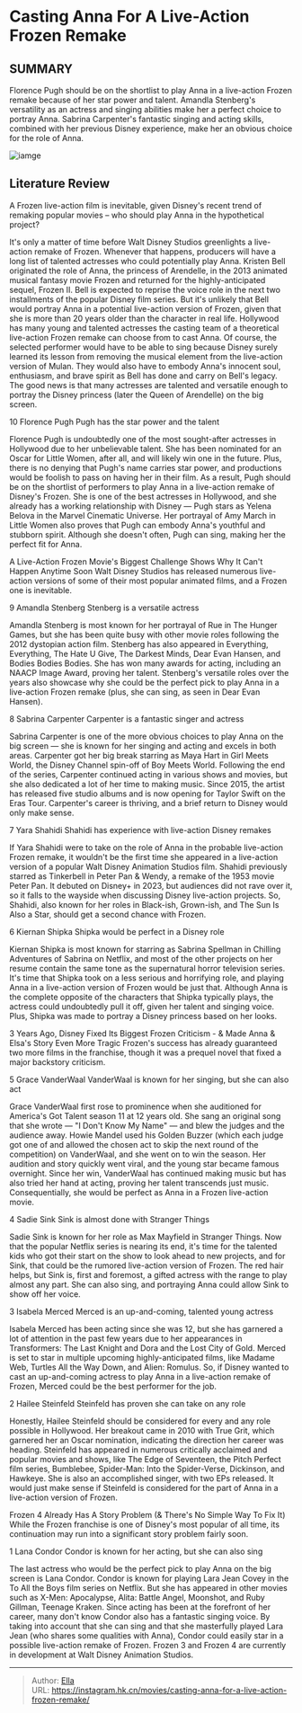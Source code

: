# Casting Anna For A Live-Action Frozen Remake


## SUMMARY 


 Florence Pugh should be on the shortlist to play Anna in a live-action Frozen remake because of her star power and talent. 
 Amandla Stenberg&#39;s versatility as an actress and singing abilities make her a perfect choice to portray Anna. 
 Sabrina Carpenter&#39;s fantastic singing and acting skills, combined with her previous Disney experience, make her an obvious choice for the role of Anna. 

![iamge](https://static1.srcdn.com/wordpress/wp-content/uploads/2024/01/frozen-live-action-anna-casting.jpg)

## Literature Review

A Frozen live-action film is inevitable, given Disney&#39;s recent trend of remaking popular movies – who should play Anna in the hypothetical project?




It&#39;s only a matter of time before Walt Disney Studios greenlights a live-action remake of Frozen. Whenever that happens, producers will have a long list of talented actresses who could potentially play Anna. Kristen Bell originated the role of Anna, the princess of Arendelle, in the 2013 animated musical fantasy movie Frozen and returned for the highly-anticipated sequel, Frozen II. Bell is expected to reprise the voice role in the next two installments of the popular Disney film series. But it&#39;s unlikely that Bell would portray Anna in a potential live-action version of Frozen, given that she is more than 20 years older than the character in real life.
Hollywood has many young and talented actresses the casting team of a theoretical live-action Frozen remake can choose from to cast Anna. Of course, the selected performer would have to be able to sing because Disney surely learned its lesson from removing the musical element from the live-action version of Mulan. They would also have to embody Anna&#39;s innocent soul, enthusiasm, and brave spirit as Bell has done and carry on Bell&#39;s legacy. The good news is that many actresses are talented and versatile enough to portray the Disney princess (later the Queen of Arendelle) on the big screen.









 








 10  Florence Pugh 
Pugh has the star power and the talent


 







Florence Pugh is undoubtedly one of the most sought-after actresses in Hollywood due to her unbelievable talent. She has been nominated for an Oscar for Little Women, after all, and will likely win one in the future. Plus, there is no denying that Pugh&#39;s name carries star power, and productions would be foolish to pass on having her in their film. As a result, Pugh should be on the shortlist of performers to play Anna in a live-action remake of Disney&#39;s Frozen.
She is one of the best actresses in Hollywood, and she already has a working relationship with Disney — Pugh stars as Yelena Belova in the Marvel Cinematic Universe. Her portrayal of Amy March in Little Women also proves that Pugh can embody Anna&#39;s youthful and stubborn spirit. Although she doesn&#39;t often, Pugh can sing, making her the perfect fit for Anna.
            
 
 A Live-Action Frozen Movie&#39;s Biggest Challenge Shows Why It Can&#39;t Happen Anytime Soon 
Walt Disney Studios has released numerous live-action versions of some of their most popular animated films, and a Frozen one is inevitable.








 9  Amandla Stenberg 
Stenberg is a versatile actress


 







Amandla Stenberg is most known for her portrayal of Rue in The Hunger Games, but she has been quite busy with other movie roles following the 2012 dystopian action film. Stenberg has also appeared in Everything, Everything, The Hate U Give, The Darkest Minds, Dear Evan Hansen, and Bodies Bodies Bodies. She has won many awards for acting, including an NAACP Image Award, proving her talent. Stenberg&#39;s versatile roles over the years also showcase why she could be the perfect pick to play Anna in a live-action Frozen remake (plus, she can sing, as seen in Dear Evan Hansen).





 8  Sabrina Carpenter 
Carpenter is a fantastic singer and actress
        

Sabrina Carpenter is one of the more obvious choices to play Anna on the big screen — she is known for her singing and acting and excels in both areas. Carpenter got her big break starring as Maya Hart in Girl Meets World, the Disney Channel spin-off of Boy Meets World. Following the end of the series, Carpenter continued acting in various shows and movies, but she also dedicated a lot of her time to making music. Since 2015, the artist has released five studio albums and is now opening for Taylor Swift on the Eras Tour. Carpenter&#39;s career is thriving, and a brief return to Disney would only make sense.





 7  Yara Shahidi 
Shahidi has experience with live-action Disney remakes
        

If Yara Shahidi were to take on the role of Anna in the probable live-action Frozen remake, it wouldn&#39;t be the first time she appeared in a live-action version of a popular Walt Disney Animation Studios film. Shahidi previously starred as Tinkerbell in Peter Pan &amp; Wendy, a remake of the 1953 movie Peter Pan. It debuted on Disney&#43; in 2023, but audiences did not rave over it, so it falls to the wayside when discussing Disney live-action projects. So, Shahidi, also known for her roles in Black-ish, Grown-ish, and The Sun Is Also a Star, should get a second chance with Frozen.





 6  Kiernan Shipka 
Shipka would be perfect in a Disney role
        

Kiernan Shipka is most known for starring as Sabrina Spellman in Chilling Adventures of Sabrina on Netflix, and most of the other projects on her resume contain the same tone as the supernatural horror television series. It&#39;s time that Shipka took on a less serious and horrifying role, and playing Anna in a live-action version of Frozen would be just that. Although Anna is the complete opposite of the characters that Shipka typically plays, the actress could undoubtedly pull it off, given her talent and singing voice. Plus, Shipka was made to portray a Disney princess based on her looks.
            
 
 3 Years Ago, Disney Fixed Its Biggest Frozen Criticism - &amp; Made Anna &amp; Elsa&#39;s Story Even More Tragic 
Frozen&#39;s success has already guaranteed two more films in the franchise, though it was a prequel novel that fixed a major backstory criticism.








 5  Grace VanderWaal 
VanderWaal is known for her singing, but she can also act
        

Grace VanderWaal first rose to prominence when she auditioned for America&#39;s Got Talent season 11 at 12 years old. She sang an original song that she wrote — &#34;I Don&#39;t Know My Name&#34; — and blew the judges and the audience away. Howie Mandel used his Golden Buzzer (which each judge got one of and allowed the chosen act to skip the next round of the competition) on VanderWaal, and she went on to win the season.
Her audition and story quickly went viral, and the young star became famous overnight. Since her win, VanderWaal has continued making music but has also tried her hand at acting, proving her talent transcends just music. Consequentially, she would be perfect as Anna in a Frozen live-action movie.





 4  Sadie Sink 
Sink is almost done with Stranger Things
        

Sadie Sink is known for her role as Max Mayfield in Stranger Things. Now that the popular Netflix series is nearing its end, it&#39;s time for the talented kids who got their start on the show to look ahead to new projects, and for Sink, that could be the rumored live-action version of Frozen. The red hair helps, but Sink is, first and foremost, a gifted actress with the range to play almost any part. She can also sing, and portraying Anna could allow Sink to show off her voice.
























 3  Isabela Merced 
Merced is an up-and-coming, talented young actress
        

Isabela Merced has been acting since she was 12, but she has garnered a lot of attention in the past few years due to her appearances in Transformers: The Last Knight and Dora and the Lost City of Gold. Merced is set to star in multiple upcoming highly-anticipated films, like Madame Web, Turtles All the Way Down, and Alien: Romulus. So, if Disney wanted to cast an up-and-coming actress to play Anna in a live-action remake of Frozen, Merced could be the best performer for the job.





 2  Hailee Steinfeld 
Steinfeld has proven she can take on any role


 







Honestly, Hailee Steinfeld should be considered for every and any role possible in Hollywood. Her breakout came in 2010 with True Grit, which garnered her an Oscar nomination, indicating the direction her career was heading. Steinfeld has appeared in numerous critically acclaimed and popular movies and shows, like The Edge of Seventeen, the Pitch Perfect film series, Bumblebee, Spider-Man: Into the Spider-Verse, Dickinson, and Hawkeye. She is also an accomplished singer, with two EPs released. It would just make sense if Steinfeld is considered for the part of Anna in a live-action version of Frozen.
            
 
 Frozen 4 Already Has A Story Problem (&amp; There&#39;s No Simple Way To Fix It) 
While the Frozen franchise is one of Disney&#39;s most popular of all time, its continuation may run into a significant story problem fairly soon.








 1  Lana Condor 
Condor is known for her acting, but she can also sing
        

The last actress who would be the perfect pick to play Anna on the big screen is Lana Condor. Condor is known for playing Lara Jean Covey in the To All the Boys film series on Netflix. But she has appeared in other movies such as X-Men: Apocalypse, Alita: Battle Angel, Moonshot, and Ruby Gillman, Teenage Kraken. Since acting has been at the forefront of her career, many don&#39;t know Condor also has a fantastic singing voice. By taking into account that she can sing and that she masterfully played Lara Jean (who shares some qualities with Anna), Condor could easily star in a possible live-action remake of Frozen.
Frozen 3 and Frozen 4 are currently in development at Walt Disney Animation Studios. 


---

> Author: [Ella](https://instagram.hk.cn/)  
> URL: https://instagram.hk.cn/movies/casting-anna-for-a-live-action-frozen-remake/  

